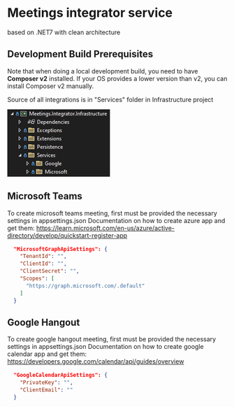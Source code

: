 
# Meetings integrator service
based on .NET7 with clean architecture
> 
## Development Build Prerequisites
Note that when doing a local development build, you need to have **Composer v2** installed. 
If your OS provides a lower version than v2, you can install Composer v2 manually. 

Source of all integrations is in "Services" folder in Infrastructure project
> 
![](https://github.com/AnastasKosstow/Meetings.Integrator/blob/main/integrations.png)

Microsoft Teams
--------------
To create microsoft teams meeting, first must be provided the necessary settings in appsettings.json
Documentation on how to create azure app and get them: https://learn.microsoft.com/en-us/azure/active-directory/develop/quickstart-register-app
> 
```json
  "MicrosoftGraphApiSettings": {
    "TenantId": "",
    "ClientId": "",
    "ClientSecret": "",
    "Scopes": [
      "https://graph.microsoft.com/.default"
    ]
  }
```

Google Hangout
--------------
To create google hangout meeting, first must be provided the necessary settings in appsettings.json
Documentation on how to create google calendar app and get them: https://developers.google.com/calendar/api/guides/overview
> 
```json
  "GoogleCalendarApiSettings": {
    "PrivateKey": "",
    "ClientEmail": ""
  }
```

